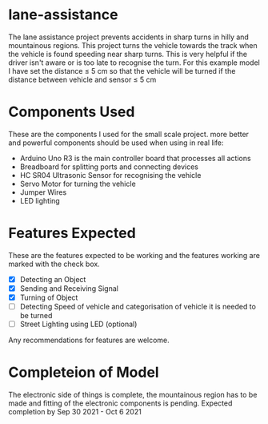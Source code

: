 # lane-assistance

The lane assistance project prevents accidents in sharp turns in hilly and mountainous regions. This project turns the vehicle towards the track when the vehicle is found speeding near sharp turns. This is very helpful if the driver isn't aware or is too late to recognise the turn. For this example model I have set the distance ≤ 5 cm so that the vehicle will be turned if the distance between vehicle and sensor ≤ 5 cm

# Components Used

These are the components I used for the small scale project. more better and powerful components should be used when using in real life:

* Arduino Uno R3 is the main controller board that processes all actions
* Breadboard for splitting ports and connecting devices
* HC SR04 Ultrasonic Sensor for recognising the vehicle
* Servo Motor for turning the vehicle
* Jumper Wires
* LED lighting

# Features Expected

These are the features expected to be working and the features working are marked with the check box.

- [x] Detecting an Object
- [x] Sending and Receiving Signal
- [x] Turning of Object
- [ ] Detecting Speed of vehicle and categorisation of vehicle it is needed to be turned
- [ ] Street Lighting using LED (optional)

Any recommendations for features are welcome.

# Completeion of Model

The electronic side of things is complete, the mountainous region has to be made and fitting of the electronic components is pending. 
Expected completion by Sep 30 2021 - Oct 6 2021
